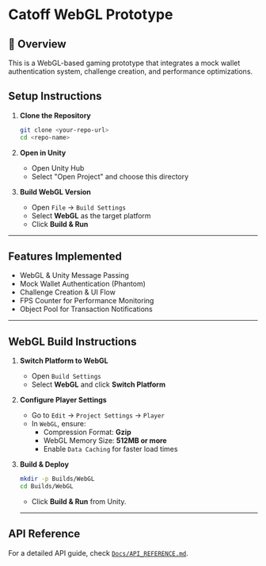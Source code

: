 

# Catoff WebGL Prototype

## 🚀 Overview
This is a WebGL-based gaming prototype that integrates a mock wallet authentication system, challenge creation, and performance optimizations.

## Setup Instructions

1. **Clone the Repository**  
   ```bash
   git clone <your-repo-url>
   cd <repo-name>
   ```

2. **Open in Unity**
   - Open Unity Hub
   - Select "Open Project" and choose this directory

3. **Build WebGL Version**
   - Open `File` → `Build Settings`
   - Select **WebGL** as the target platform
   - Click **Build & Run**

---

## Features Implemented

- WebGL & Unity Message Passing
- Mock Wallet Authentication (Phantom)
- Challenge Creation & UI Flow
- FPS Counter for Performance Monitoring
- Object Pool for Transaction Notifications

---

## WebGL Build Instructions

1. **Switch Platform to WebGL**
   - Open `Build Settings`
   - Select **WebGL** and click **Switch Platform**

2. **Configure Player Settings**
   - Go to `Edit` → `Project Settings` → `Player`
   - In `WebGL`, ensure:
     - Compression Format: **Gzip**
     - WebGL Memory Size: **512MB or more**
     - Enable `Data Caching` for faster load times

3. **Build & Deploy**
   ```bash
   mkdir -p Builds/WebGL
   cd Builds/WebGL
   ```
   - Click **Build & Run** from Unity.

   ---

## API Reference

For a detailed API guide, check [`Docs/API_REFERENCE.md`](Docs/API_REFERENCE.md).
